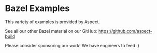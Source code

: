 # Bazel Examples

This variety of examples is provided by Aspect.

See all our other Bazel material on our GitHub: <https://github.com/aspect-build>

Please consider sponsoring our work! We have engineers to feed :)
